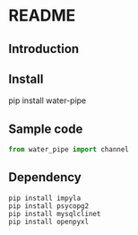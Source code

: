 # README

## Introduction

## Install

pip install water-pipe

## Sample code

```python
from water_pipe import channel

```

## Dependency

```shell
pip install impyla
pip install psycopg2
pip install mysqlclinet
pip install openpyxl
```
